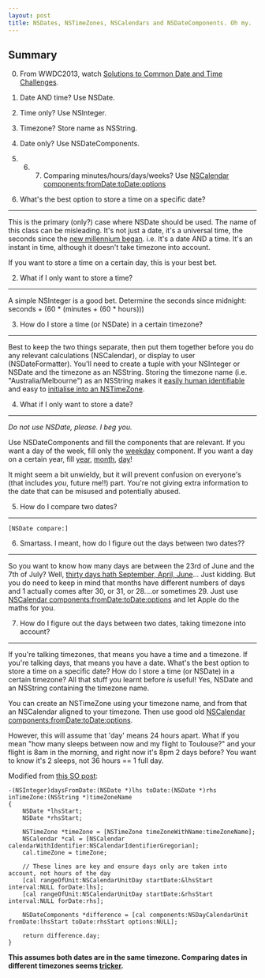 ```yaml
---
layout: post
title: NSDates, NSTimeZones, NSCalendars and NSDateComponents. Oh my.
---
```


Summary
-------------

0) From WWDC2013, watch [Solutions to Common Date and Time Challenges](https://developer.apple.com/videos/wwdc/2013/).

1) Date AND time? Use NSDate.

2) Time only? Use NSInteger.

3) Timezone? Store name as NSString.

4) Date only? Use NSDateComponents.

5) 6) 7) Comparing minutes/hours/days/weeks? Use  [NSCalendar components:fromDate:toDate:options](https://developer.apple.com/library/mac/documentation/Cocoa/Reference/Foundation/Classes/NSCalendar_Class/#//apple_ref/occ/instm/NSCalendar/components:fromDate:toDate:options:)




1) What's the best option to store a time on a specific date?
-----------------------------------------------------------------------------------

This is the primary (only?) case where NSDate should be used. The name of this class can be misleading. It's not just a date, it's a universal time, the seconds since the [new millennium began](https://developer.apple.com/library/mac/documentation/Cocoa/Reference/Foundation/Classes/NSDate_Class/#//apple_ref/occ/instp/NSDate/timeIntervalSinceReferenceDate). i.e. It's a date AND a time. It's an instant in time, although it doesn't take timezone into account.

If you want to store a time on a certain day, this is your best bet.

2) What if I only want to store a time?
--------------------------------------------------

A simple NSInteger is a good bet. Determine the seconds since midnight:
    seconds + (60 * (minutes + (60 * hours)))

3) How do I store a time (or NSDate) in a certain timezone?
------------
Best to keep the two things separate, then put them together before you do any relevant calculations (NSCalendar), or display to user (NSDateFormatter). You'll need to create a tuple with your NSInteger or NSDate and the timezone as an NSString. Storing the timezone name (i.e. "Australia/Melbourne") as an NSString makes it [easily human identifiable](https://en.wikipedia.org/wiki/List_of_tz_database_time_zones) and easy to [initialise into an NSTimeZone](https://developer.apple.com/library/prerelease/ios/documentation/Cocoa/Reference/Foundation/Classes/NSTimeZone_Class/index.html#//apple_ref/occ/clm/NSTimeZone/timeZoneWithName:).

4) What if I only want to store a date?
--------------------------------------------------

*Do not use NSDate, please. I beg you.*

Use NSDateComponents and fill the components that are relevant. If you want a day of the week, fill only the [weekday](https://developer.apple.com/library/mac/documentation/Cocoa/Reference/Foundation/Classes/NSDateComponents_Class/#//apple_ref/occ/instp/NSDateComponents/weekday) component. If you want a day on a certain year, fill [year](https://developer.apple.com/library/mac/documentation/Cocoa/Reference/Foundation/Classes/NSDateComponents_Class/#//apple_ref/occ/instp/NSDateComponents/year), [month](https://developer.apple.com/library/mac/documentation/Cocoa/Reference/Foundation/Classes/NSDateComponents_Class/#//apple_ref/occ/instp/NSDateComponents/month), [day](https://developer.apple.com/library/mac/documentation/Cocoa/Reference/Foundation/Classes/NSDateComponents_Class/#//apple_ref/occ/instp/NSDateComponents/day)!

It might seem a bit unwieldy, but it will prevent confusion on everyone's (that includes *you*, future me!!) part. You're not giving extra information to the date that can be misused and potentially abused.

5) How do I compare two dates?
-------------------------------------------
    [NSDate compare:]

6) Smartass. I meant, how do I figure out the days between two dates??
----------------------------------------------------------------------------------------------------
  
So you want to know how many days are between the 23rd of June and the 7th of July? Well, [thirty days hath September, April, June](https://en.wikipedia.org/wiki/Thirty_days_hath_September)... Just kidding. But you do need to keep in mind that months have different numbers of days and 1 actually comes after 30, or 31, or 28....or sometimes 29. Just use [NSCalendar components:fromDate:toDate:options](https://developer.apple.com/library/mac/documentation/Cocoa/Reference/Foundation/Classes/NSCalendar_Class/#//apple_ref/occ/instm/NSCalendar/components:fromDate:toDate:options:) and let Apple do the maths for you.

7) How do I figure out the days between two dates, taking timezone into account?
--------------------------

If you're talking timezones, that means you have a time and a timezone. If you're talking days, that means you have a date. What's the best option to store a time on a specific date? How do I store a time (or NSDate) in a certain timezone? All that stuff you learnt before *is* useful! Yes, NSDate and an NSString containing the timezone name.

You can create an NSTimeZone using your timezone name, and from that an NSCalendar aligned to your timezone. Then use good old [NSCalendar components:fromDate:toDate:options](https://developer.apple.com/library/mac/documentation/Cocoa/Reference/Foundation/Classes/NSCalendar_Class/#//apple_ref/occ/instm/NSCalendar/components:fromDate:toDate:options:).

However, this will assume that 'day' means 24 hours apart. What if you mean "how many sleeps between now and my flight to Toulouse?" and your flight is 8am in the morning, and right now it's 8pm 2 days before? You want to know it's 2 sleeps, not 36 hours == 1 full day. 

Modified from [this SO post](http://stackoverflow.com/a/28921565):

    -(NSInteger)daysFromDate:(NSDate *)lhs toDate:(NSDate *)rhs inTimeZone:(NSString *)timeZoneName
    {
        NSDate *lhsStart;
        NSDate *rhsStart;

        NSTimeZone *timeZone = [NSTimeZone timeZoneWithName:timeZoneName];
        NSCalendar *cal = [NSCalendar calendarWithIdentifier:NSCalendarIdentifierGregorian];
        cal.timeZone = timeZone;

        // These lines are key and ensure days only are taken into account, not hours of the day
        [cal rangeOfUnit:NSCalendarUnitDay startDate:&lhsStart interval:NULL forDate:lhs];
        [cal rangeOfUnit:NSCalendarUnitDay startDate:&rhsStart interval:NULL forDate:rhs];

        NSDateComponents *difference = [cal components:NSDayCalendarUnit fromDate:lhsStart toDate:rhsStart options:NULL];
    
        return difference.day;
    }


**This assumes both dates are in the same timezone. Comparing dates in different timezones seems [tricker](http://stackoverflow.com/a/2066255).** 

